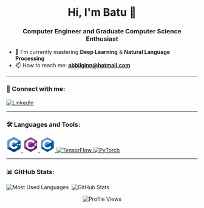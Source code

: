 <a href="https://github.com/RhinoCoder" style="display: block; text-align: center;">
</a>

<h1 align="center">Hi, I'm Batu 🦕 </h1> 
<h3 align="center">Computer Engineer and Graduate Computer Science Enthusiast</h3>

- 🔭 I'm currently mastering **Deep Learning** & **Natural Language Processing**  
- 📫 How to reach me: **abbilginn@hotmail.com**  

---

<h3 align="left">🔗 Connect with me:</h3>
<p align="left">
    <a href="https://www.linkedin.com/in/abatuhanbilgin/" target="_blank">
        <img align="center" src="https://raw.githubusercontent.com/rahuldkjain/github-profile-readme-generator/master/src/images/icons/Social/linked-in-alt.svg" alt="LinkedIn" height="30" width="40" />
    </a>
</p>

---

<h3 align="left">🛠️ Languages and Tools:</h3>
<p align="left">
    <a href="https://www.w3schools.com/cpp/" target="_blank">
        <img src="https://raw.githubusercontent.com/devicons/devicon/master/icons/cplusplus/cplusplus-original.svg" alt="C++" width="40" height="40"/>
    </a>
    <a href="https://www.w3schools.com/cs/" target="_blank">
        <img src="https://raw.githubusercontent.com/devicons/devicon/master/icons/csharp/csharp-original.svg" alt="C#" width="40" height="40"/>
    </a>
    <a href="https://en.wikipedia.org/wiki/C_(programming_language)" target="_blank">
        <img src="https://raw.githubusercontent.com/devicons/devicon/master/icons/c/c-original.svg" alt="C" width="40" height="40"/>
    </a>
    <a href="https://www.tensorflow.org/" target="_blank">
        <img src="https://www.vectorlogo.zone/logos/tensorflow/tensorflow-icon.svg" alt="TensorFlow" width="40" height="40"/>
    </a>
    <a href="https://pytorch.org/" target="_blank">
        <img src="https://www.vectorlogo.zone/logos/pytorch/pytorch-icon.svg" alt="PyTorch" width="40" height="40"/>
    </a>
</p>

---

<h3 align="left">📊 GitHub Stats:</h3>
<p>
    <img align="left" src="https://github-readme-stats.vercel.app/api/top-langs?username=rhinocoder&show_icons=true&locale=en&layout=compact&theme=discord_old_blurple" alt="Most Used Languages" />
</p>

<p>&nbsp;
    <img src="https://github-readme-stats.vercel.app/api?username=rhinocoder&show_icons=true&locale=en&theme=discord_old_blurple" alt="GitHub Stats" />
</p>

<p align="center">
    <img src="https://komarev.com/ghpvc/?username=RhinoCoder&color=blue" alt="Profile Views"/>
</p>
 
